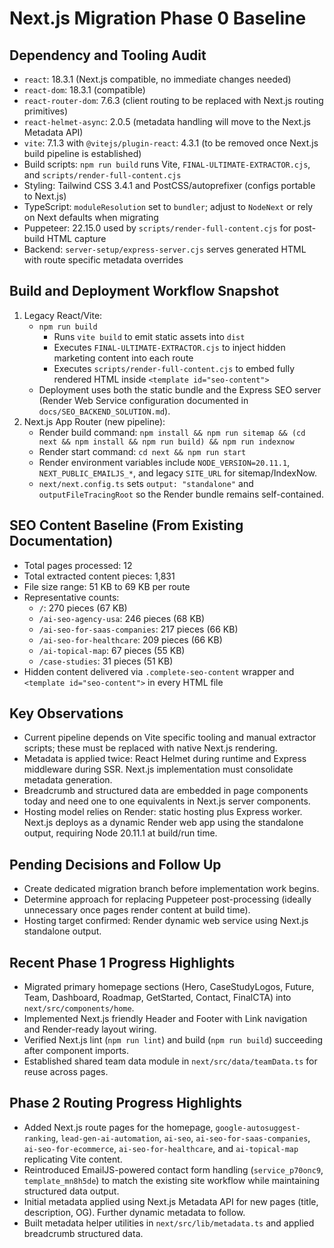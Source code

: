 # Next.js Migration Phase 0 Baseline

## Dependency and Tooling Audit
- `react`: 18.3.1 (Next.js compatible, no immediate changes needed)
- `react-dom`: 18.3.1 (compatible)
- `react-router-dom`: 7.6.3 (client routing to be replaced with Next.js routing primitives)
- `react-helmet-async`: 2.0.5 (metadata handling will move to the Next.js Metadata API)
- `vite`: 7.1.3 with `@vitejs/plugin-react`: 4.3.1 (to be removed once Next.js build pipeline is established)
- Build scripts: `npm run build` runs Vite, `FINAL-ULTIMATE-EXTRACTOR.cjs`, and `scripts/render-full-content.cjs`
- Styling: Tailwind CSS 3.4.1 and PostCSS/autoprefixer (configs portable to Next.js)
- TypeScript: `moduleResolution` set to `bundler`; adjust to `NodeNext` or rely on Next defaults when migrating
- Puppeteer: 22.15.0 used by `scripts/render-full-content.cjs` for post-build HTML capture
- Backend: `server-setup/express-server.cjs` serves generated HTML with route specific metadata overrides

## Build and Deployment Workflow Snapshot
1. Legacy React/Vite:
   - `npm run build`
     - Runs `vite build` to emit static assets into `dist`
     - Executes `FINAL-ULTIMATE-EXTRACTOR.cjs` to inject hidden marketing content into each route
     - Executes `scripts/render-full-content.cjs` to embed fully rendered HTML inside `<template id="seo-content">`
   - Deployment uses both the static bundle and the Express SEO server (Render Web Service configuration documented in `docs/SEO_BACKEND_SOLUTION.md`).
2. Next.js App Router (new pipeline):
   - Render build command: `npm install && npm run sitemap && (cd next && npm install && npm run build) && npm run indexnow`
   - Render start command: `cd next && npm run start`
   - Render environment variables include `NODE_VERSION=20.11.1`, `NEXT_PUBLIC_EMAILJS_*`, and legacy `SITE_URL` for sitemap/IndexNow.
   - `next/next.config.ts` sets `output: "standalone"` and `outputFileTracingRoot` so the Render bundle remains self-contained.

## SEO Content Baseline (From Existing Documentation)
- Total pages processed: 12
- Total extracted content pieces: 1,831
- File size range: 51 KB to 69 KB per route
- Representative counts:
  - `/`: 270 pieces (67 KB)
  - `/ai-seo-agency-usa`: 246 pieces (68 KB)
  - `/ai-seo-for-saas-companies`: 217 pieces (66 KB)
  - `/ai-seo-for-healthcare`: 209 pieces (66 KB)
  - `/ai-topical-map`: 67 pieces (55 KB)
  - `/case-studies`: 31 pieces (51 KB)
- Hidden content delivered via `.complete-seo-content` wrapper and `<template id="seo-content">` in every HTML file

## Key Observations
- Current pipeline depends on Vite specific tooling and manual extractor scripts; these must be replaced with native Next.js rendering.
- Metadata is applied twice: React Helmet during runtime and Express middleware during SSR. Next.js implementation must consolidate metadata generation.
- Breadcrumb and structured data are embedded in page components today and need one to one equivalents in Next.js server components.
- Hosting model relies on Render: static hosting plus Express worker. Next.js deploys as a dynamic Render web app using the standalone output, requiring Node 20.11.1 at build/run time.

## Pending Decisions and Follow Up
- Create dedicated migration branch before implementation work begins.
- Determine approach for replacing Puppeteer post-processing (ideally unnecessary once pages render content at build time).
- Hosting target confirmed: Render dynamic web service using Next.js standalone output.

## Recent Phase 1 Progress Highlights
- Migrated primary homepage sections (Hero, CaseStudyLogos, Future, Team, Dashboard, Roadmap, GetStarted, Contact, FinalCTA) into `next/src/components/home`.
- Implemented Next.js friendly Header and Footer with Link navigation and Render-ready layout wiring.
- Verified Next.js lint (`npm run lint`) and build (`npm run build`) succeeding after component imports.
- Established shared team data module in `next/src/data/teamData.ts` for reuse across pages.

## Phase 2 Routing Progress Highlights
- Added Next.js route pages for the homepage, `google-autosuggest-ranking`, `lead-gen-ai-automation`, `ai-seo`, `ai-seo-for-saas-companies`, `ai-seo-for-ecommerce`, `ai-seo-for-healthcare`, and `ai-topical-map` replicating Vite content.
- Reintroduced EmailJS-powered contact form handling (`service_p70onc9`, `template_mn8h5de`) to match the existing site workflow while maintaining structured data output.
- Initial metadata applied using Next.js Metadata API for new pages (title, description, OG). Further dynamic metadata to follow.
- Built metadata helper utilities in `next/src/lib/metadata.ts` and applied breadcrumb structured data.
